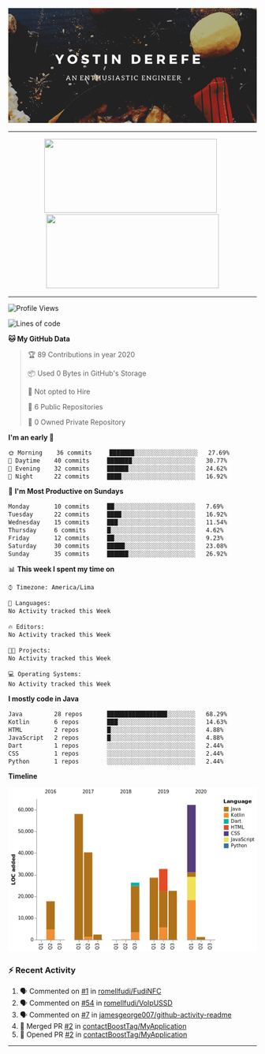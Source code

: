 <!-- https://www.canva.com/folder/all-designs -->
<img src="https://raw.githubusercontent.com/contactBoostTag/contactBoostTag/master/An%20enthusiastic%20engineer.png" alt="banner" />

---

<p align='center'>
  <a href="#"><img src="https://github-readme-stats.vercel.app/api?username=contactBoostTag&show_icons=true&count_private=true&theme=dark" width="350" height="150"></a>&nbsp;&nbsp;
  <a href="#"><img src="https://github-readme-stats.vercel.app/api/top-langs/?username=contactBoostTag&layout=compact&theme=dark" width="350" height="150"></a>
  
</p>

---
<!--START_SECTION:waka-->
![Profile Views](http://img.shields.io/badge/Profile%20Views-656-blue)

![Lines of code](https://img.shields.io/badge/From%20Hello%20World%20I've%20written-113127%20Lines%20of%20code-blue)

**🐱 My GitHub Data** 

> 🏆 89 Contributions in year 2020
 > 
> 📦 Used 0 Bytes in GitHub's Storage 
 > 
> 🚫 Not opted to Hire
 > 
> 📜 6 Public Repositories 
 > 
> 🔑 0 Owned Private Repository 
 > 
**I'm an early 🐤** 

```text
🌞 Morning    36 commits     ███████░░░░░░░░░░░░░░░░░░   27.69% 
🌆 Daytime    40 commits     ███████░░░░░░░░░░░░░░░░░░   30.77% 
🌃 Evening    32 commits     ██████░░░░░░░░░░░░░░░░░░░   24.62% 
🌙 Night      22 commits     ████░░░░░░░░░░░░░░░░░░░░░   16.92%

```
📅 **I'm Most Productive on Sundays** 

```text
Monday       10 commits     ██░░░░░░░░░░░░░░░░░░░░░░░   7.69% 
Tuesday      22 commits     ████░░░░░░░░░░░░░░░░░░░░░   16.92% 
Wednesday    15 commits     ███░░░░░░░░░░░░░░░░░░░░░░   11.54% 
Thursday     6 commits      █░░░░░░░░░░░░░░░░░░░░░░░░   4.62% 
Friday       12 commits     ██░░░░░░░░░░░░░░░░░░░░░░░   9.23% 
Saturday     30 commits     █████░░░░░░░░░░░░░░░░░░░░   23.08% 
Sunday       35 commits     ██████░░░░░░░░░░░░░░░░░░░   26.92%

```


📊 **This week I spent my time on** 

```text
⌚︎ Timezone: America/Lima

💬 Languages: 
No Activity tracked this Week

🔥 Editors: 
No Activity tracked this Week

🐱‍💻 Projects: 
No Activity tracked this Week

💻 Operating Systems: 
No Activity tracked this Week

```

**I mostly code in Java** 

```text
Java         28 repos       █████████████████░░░░░░░░   68.29% 
Kotlin       6 repos        ███░░░░░░░░░░░░░░░░░░░░░░   14.63% 
HTML         2 repos        █░░░░░░░░░░░░░░░░░░░░░░░░   4.88% 
JavaScript   2 repos        █░░░░░░░░░░░░░░░░░░░░░░░░   4.88% 
Dart         1 repos        ░░░░░░░░░░░░░░░░░░░░░░░░░   2.44% 
CSS          1 repos        ░░░░░░░░░░░░░░░░░░░░░░░░░   2.44% 
Python       1 repos        ░░░░░░░░░░░░░░░░░░░░░░░░░   2.44%

```


**Timeline**

![Chart not found](https://github.com/contactBoostTag/contactBoostTag/blob/master/charts/bar_graph.png) 


<!--END_SECTION:waka-->

### :zap: Recent Activity

<!--START_SECTION:activity-->
1. 🗣 Commented on [#1](https://github.com//romellfudi/FudiNFC/issues/1) in [romellfudi/FudiNFC](https://github.com//romellfudi/FudiNFC)
2. 🗣 Commented on [#54](https://github.com//romellfudi/VoIpUSSD/issues/54) in [romellfudi/VoIpUSSD](https://github.com//romellfudi/VoIpUSSD)
3. 🗣 Commented on [#7](https://github.com//jamesgeorge007/github-activity-readme/issues/7) in [jamesgeorge007/github-activity-readme](https://github.com//jamesgeorge007/github-activity-readme)
4. 🎉 Merged PR [#2](https://github.com//contactBoostTag/MyApplication/pull/2) in [contactBoostTag/MyApplication](https://github.com//contactBoostTag/MyApplication)
5. 💪 Opened PR [#2](https://github.com//contactBoostTag/MyApplication/pull/2) in [contactBoostTag/MyApplication](https://github.com//contactBoostTag/MyApplication)
<!--END_SECTION:activity-->
---
